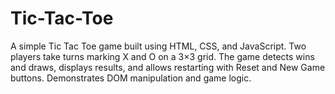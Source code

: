 # Tic-Tac-Toe
A simple Tic Tac Toe game built using HTML, CSS, and JavaScript. Two players take turns marking X and O on a 3×3 grid. The game detects wins and draws, displays results, and allows restarting with Reset and New Game buttons. Demonstrates DOM manipulation and game logic.
